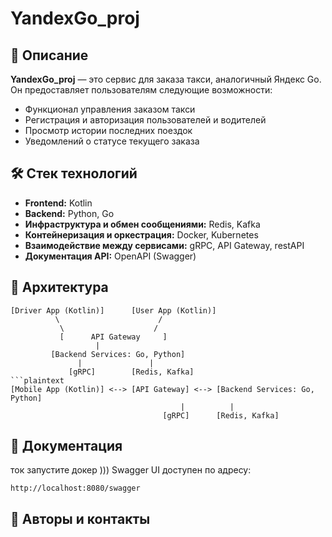 # YandexGo\_proj

## 📌 Описание

**YandexGo\_proj** — это сервис для заказа такси, аналогичный Яндекс Go. Он предоставляет пользователям следующие возможности:

* Функционал управления заказом такси
* Регистрация и авторизация пользователей и водителей
* Просмотр истории последних поездок
* Уведомлений о статусе текущего заказа

## 🛠️ Стек технологий

* **Frontend:** Kotlin
* **Backend:** Python, Go
* **Инфраструктура и обмен сообщениями:** Redis, Kafka
* **Контейнеризация и оркестрация:** Docker, Kubernetes
* **Взаимодействие между сервисами:** gRPC, API Gateway, restAPI
* **Документация API:** OpenAPI (Swagger)

## 🧩 Архитектура

````plaintext
[Driver App (Kotlin)]      [User App (Kotlin)]
          \                      /
           \                    /
           [      API Gateway     ]
                   |
         [Backend Services: Go, Python]
               |               |
             [gRPC]        [Redis, Kafka]
```plaintext
[Mobile App (Kotlin)] <--> [API Gateway] <--> [Backend Services: Go, Python]
                                      |          |
                                  [gRPC]      [Redis, Kafka]
````

## 📄 Документация
ток запустите докер )))
Swagger UI доступен по адресу:

```plaintext
http://localhost:8080/swagger
```

## 👥 Авторы и контакты

